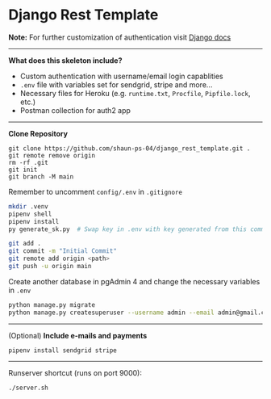 # Django Rest Template

**Note:** For further customization of authentication visit [Django docs](https://docs.djangoproject.com/en/4.0/topics/auth/customizing/)

---
**What does this skeleton include?**
- Custom authentication with username/email login capablities
- `.env` file with variables set for sendgrid, stripe and more...
- Necessary files for Heroku (e.g. `runtime.txt`, `Procfile`, `Pipfile.lock`, etc.)
- Postman collection for auth2 app

---
**Clone Repository**
```
git clone https://github.com/shaun-ps-04/django_rest_template.git .
git remote remove origin
rm -rf .git
git init
git branch -M main
```

Remember to uncomment `config/.env` in `.gitignore`

```bash
mkdir .venv
pipenv shell
pipenv install
py generate_sk.py  # Swap key in .env with key generated from this command
```

```bash
git add .
git commit -m "Initial Commit"
git remote add origin <path>
git push -u origin main
```

Create another database in pgAdmin 4 and change the necessary variables in `.env`

```bash
python manage.py migrate
python manage.py createsuperuser --username admin --email admin@gmail.com
```

---
(Optional) **Include e-mails and payments**
```
pipenv install sendgrid stripe
```

---
Runserver shortcut (runs on port 9000):
```
./server.sh
```